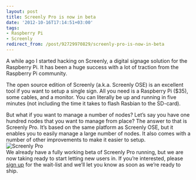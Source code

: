 ```yaml
---
layout: post
title: Screenly Pro is now in beta
date: '2012-10-16T17:14:51+03:00'
tags:
- Raspberry Pi
- Screenly
redirect_from: /post/92729970829/screenly-pro-is-now-in-beta
---
```


A while ago I started hacking on Screenly, a digital signage solution for the Raspberry Pi. It has been a huge success with a lot of traction from the Raspberry Pi community.

The open source edition of Screenly (a.k.a. Screenly OSE) is an excellent tool if you want to setup a single sign. All you need is a Raspberry Pi ($35), some cables, and a monitor. You can literally be up and running in five minutes (not including the time it takes to flash Rasbian to the SD-card).

But what if you want to manage a number of nodes? Let’s say you have one hundred nodes that you want to manage from place? The answer to that is Screenly Pro. It’s based on the same platform as Screenly OSE, but it enables you to easily manage a large number of nodes. It also comes with a number of other improvements to make it easier to setup.\
![Screenly Pro](http://viktorpetersson.com/wp-content/uploads/2012/10/screenly_pro-600x419.png "Screenly Pro")\
We already have a fully working beta of Screenly Pro running, but we are now taking ready to start letting new users in. If you’re interested, please [sign up](http://signup.screenlyapp.com/) for the wait-list and we’ll let you know as soon as we’re ready to ship.
